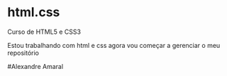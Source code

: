 # html.css
 Curso de HTML5 e CSS3

 Estou trabalhando com html e css agora vou começar a gerenciar o meu repositório  


 #Alexandre Amaral 
